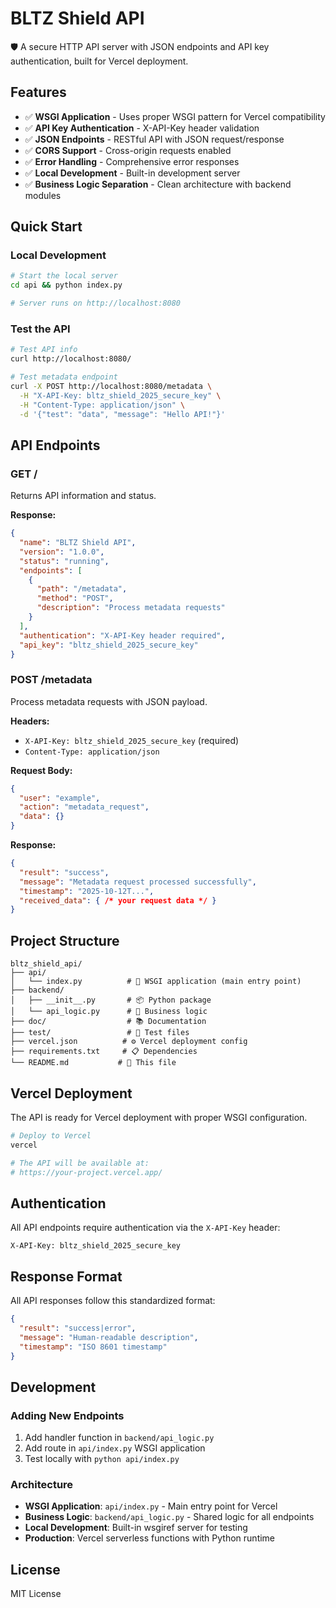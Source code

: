 # BLTZ Shield API

🛡️ A secure HTTP API server with JSON endpoints and API key authentication, built for Vercel deployment.

## Features

- ✅ **WSGI Application** - Uses proper WSGI pattern for Vercel compatibility
- ✅ **API Key Authentication** - X-API-Key header validation
- ✅ **JSON Endpoints** - RESTful API with JSON request/response
- ✅ **CORS Support** - Cross-origin requests enabled
- ✅ **Error Handling** - Comprehensive error responses
- ✅ **Local Development** - Built-in development server
- ✅ **Business Logic Separation** - Clean architecture with backend modules

## Quick Start

### Local Development

```bash
# Start the local server
cd api && python index.py

# Server runs on http://localhost:8080
```

### Test the API

```bash
# Test API info
curl http://localhost:8080/

# Test metadata endpoint
curl -X POST http://localhost:8080/metadata \
  -H "X-API-Key: bltz_shield_2025_secure_key" \
  -H "Content-Type: application/json" \
  -d '{"test": "data", "message": "Hello API!"}'
```

## API Endpoints

### GET /
Returns API information and status.

**Response:**
```json
{
  "name": "BLTZ Shield API",
  "version": "1.0.0",
  "status": "running",
  "endpoints": [
    {
      "path": "/metadata",
      "method": "POST",
      "description": "Process metadata requests"
    }
  ],
  "authentication": "X-API-Key header required",
  "api_key": "bltz_shield_2025_secure_key"
}
```

### POST /metadata
Process metadata requests with JSON payload.

**Headers:**
- `X-API-Key: bltz_shield_2025_secure_key` (required)
- `Content-Type: application/json`

**Request Body:**
```json
{
  "user": "example",
  "action": "metadata_request",
  "data": {}
}
```

**Response:**
```json
{
  "result": "success",
  "message": "Metadata request processed successfully", 
  "timestamp": "2025-10-12T...",
  "received_data": { /* your request data */ }
}
```

## Project Structure

```
bltz_shield_api/
├── api/
│   └── index.py          # 🚀 WSGI application (main entry point)
├── backend/
│   ├── __init__.py       # 📦 Python package
│   └── api_logic.py      # 🧠 Business logic
├── doc/                  # 📚 Documentation
├── test/                 # 🧪 Test files
├── vercel.json          # ⚙️ Vercel deployment config
├── requirements.txt     # 📋 Dependencies
└── README.md           # 📖 This file
```

## Vercel Deployment

The API is ready for Vercel deployment with proper WSGI configuration.

```bash
# Deploy to Vercel
vercel

# The API will be available at:
# https://your-project.vercel.app/
```

## Authentication

All API endpoints require authentication via the `X-API-Key` header:

```
X-API-Key: bltz_shield_2025_secure_key
```

## Response Format

All API responses follow this standardized format:

```json
{
  "result": "success|error",
  "message": "Human-readable description",
  "timestamp": "ISO 8601 timestamp"
}
```

## Development

### Adding New Endpoints

1. Add handler function in `backend/api_logic.py`
2. Add route in `api/index.py` WSGI application
3. Test locally with `python api/index.py`

### Architecture

- **WSGI Application**: `api/index.py` - Main entry point for Vercel
- **Business Logic**: `backend/api_logic.py` - Shared logic for all endpoints  
- **Local Development**: Built-in wsgiref server for testing
- **Production**: Vercel serverless functions with Python runtime

## License

MIT License